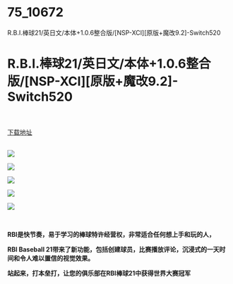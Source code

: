 # 75_10672
R.B.I.棒球21/英日文/本体+1.0.6整合版/[NSP-XCI][原版+魔改9.2]-Switch520
# R.B.I.棒球21/英日文/本体+1.0.6整合版/[NSP-XCI][原版+魔改9.2]-Switch520
 <br/></br>
[下载地址](https://www.switch520.cc/article/10672 "下载地址")
<br/></br>

<p><strong><img src="https://www.switch520.cc/muke_img/upload_art_editor_20210317-1_442fdbc34da86520b236992dd246916b.jpg"></strong></p>
<p><strong><img src="https://www.switch520.cc/muke_img/upload_art_editor_20210317-1_b6b5d16a5d305b117b0c4dac34e42907.jpg"></strong></p>
<p><strong><img src="https://www.switch520.cc/muke_img/upload_art_editor_20210317-1_8c5b72070222b8cfea44e9ae0b46519a.jpg"></strong></p>
<p><strong><img src="https://www.switch520.cc/muke_img/upload_art_editor_20210317-1_8304ae9405ee64d76e881caeb7c38d80.jpg"></strong></p>
<p><strong><img src="https://www.switch520.cc/muke_img/upload_art_editor_20210317-1_f40257f18a7e5f057c621931a7e3a248.jpg"></strong></p>
<p>&nbsp;</p>
<p><strong>RBI是快节奏，易于学习的棒球特许经营权，非常适合任何想上手和玩的人，</strong></p>
<p><strong>RBI Baseball 21带来了新功能，包括创建球员，比赛播放评论，沉浸式的一天时间和令人难以置信的视觉效果。</strong></p>
<p><strong>站起来，打本垒打，让您的俱乐部在RBI棒球21中获得世界大赛冠军</strong></p>
<p>&nbsp;</p>
<p>&nbsp;</p>




